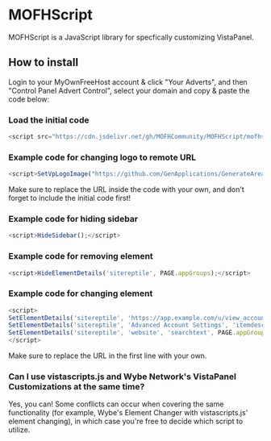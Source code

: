 # MOFHScript

MOFHScript is a JavaScript library for specfically customizing VistaPanel.

## How to install
Login to your MyOwnFreeHost account & click "Your Adverts", and then "Control Panel Advert Control", select your domain and copy & paste the code below: 

### Load the initial code
```js
<script src="https://cdn.jsdelivr.net/gh/MOFHCommunity/MOFHScript/mofhscript-lib.js"></script>
```
### Example code for changing logo to remote URL
```js
<script>SetVpLogoImage("https://github.com/GenApplications/GenerateArea/raw/dev/assets/default/img/garea_outline.png");</script>
```
Make sure to replace the URL inside the code with your own, and don't forget to include the initial code first!

### Example code for hiding sidebar
```js
<script>HideSidebar();</script>
```
### Example code for removing element
```js
<script>HideElementDetails('sitereptile', PAGE.appGroups);</script>
```
### Example code for changing element
```js
<script>
SetElementDetails('sitereptile', 'https://app.example.com/u/view_account/'+username, 'url', PAGE.appGroups);
SetElementDetails('sitereptile', 'Advanced Account Settings', 'itemdesc', PAGE.appGroups);
SetElementDetails('sitereptile', 'website', 'searchtext', PAGE.appGroups);
</script>
```
Make sure to replace the URL in the first line with your own.

### Can I use vistascripts.js and Wybe Network's VistaPanel Customizations at the same time?
Yes, you can! Some conflicts can occur when covering the same functionality (for example, Wybe's Element Changer with vistascripts.js' element changing), in which case you're free to decide which script to utilize.
